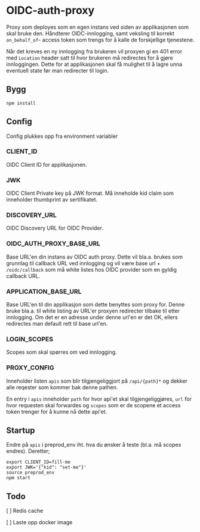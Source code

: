 # OIDC-auth-proxy

Proxy som deployes som en egen instans ved siden av applikasjonen som skal bruke den.
Håndterer OIDC-innlogging, samt veksling til korrekt `on_behalf_of`- access token som trengs for å kalle de forskjellige tjenestene.

Når det kreves en ny innlogging fra brukeren vil proxyen gi en 401 error med `Location` header satt til hvor brukeren må redirectes for å gjøre innloggingen. Dette for at applikasjonen skal få mulighet til å lagre unna eventuell state før man redirecter til login.

## Bygg
```
npm install
```

## Config
Config plukkes opp fra environment variabler
### CLIENT_ID
OIDC Client ID for applikasjonen.
### JWK
OIDC Client Private key på JWK format. Må inneholde kid claim som inneholder thumbprint av sertifikatet.
### DISCOVERY_URL
OIDC Discovery URL for OIDC Provider.
### OIDC_AUTH_PROXY_BASE_URL
Base URL'en din instans av OIDC auth proxy. Dette vil bla.a. brukes som grunnlag til callback URL ved innlogging og vil være base url + `/oidc/callback` som må white listes hos OIDC provider som en gyldig callback URL.
### APPLICATION_BASE_URL
Base URL'en til din applikasjon som dette benyttes som proxy for. Denne bruke bla.a. til white listing av URL'er proxyen redirecter tilbake til etter innlogging. Om det er en adresse under denne url'en er det OK, ellers redirectes man default rett til base url'en.
### LOGIN_SCOPES
Scopes som skal spørres om ved innlogging.
### PROXY_CONFIG
Inneholder listen `apis` som blir tilgjengeliggjort på `/api/{path}*` og dekker alle reqester som kommer bak denne pathen.

En entry i `apis` inneholder `path` for hvor api'et skal tilgjengeliggjøres, `url` for hvor requesten skal forwardes og `scopes` som er de scopene et access token trenger for å kunne nå dette api'et.

## Startup
Endre på `apis` i preprod_env iht. hva du ønsker å teste (bl.a. må scopes endres). Deretter;
```
export CLIENT_ID=fill-me
export JWK='{"kid": "set-me"}'
source preprod_env
npm start
```

## Todo
[ ] Redis cache

[ ] Laste opp docker image

